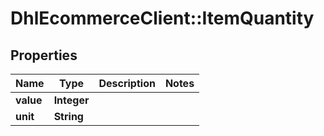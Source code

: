 # DhlEcommerceClient::ItemQuantity

## Properties
Name | Type | Description | Notes
------------ | ------------- | ------------- | -------------
**value** | **Integer** |  |
**unit** | **String** |  |


